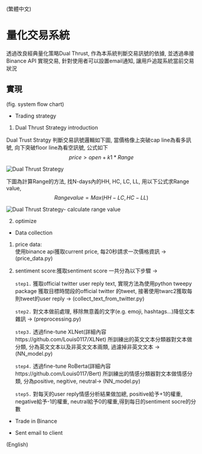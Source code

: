 (繁體中文)  
# 量化交易系統
透過改良經典量化策略Dual Thrust, 作為本系統判斷交易訊號的依據,  並透過串接Binance API  實現交易, 針對使用者可以設置email通知, 讓用戶追蹤系統當前交易狀況   

## 實現  
(fig. system flow chart)  

* Trading strategy
1. Dual Thrust Strategy introduction  
 
Dual Trust Stratgy 判斷交易訊號邏輯如下圖, 當價格像上突破cap line為看多訊號, 向下突破floor line為看空訊號, 公式如下  
$$price > open+k1*Range$$  




![Dual Thrust Strategy](https://cdn.quantconnect.com/tutorials/i/Tutorial05-dual-thrust-trading.png)

下圖為計算Range的方法, 找N-days內的HH, HC, LC, LL, 用以下公式求Range value, $$Range value = Max(HH-LC, HC-LL)$$

![Dual Thrust Strategy- calculate range value](https://cdn.quantconnect.com/tutorials/i/Tutorial05-dual-thrust-price-range.png)


2. optimize  

* Data collection
1. price data:  
    使用binance api獲取current price, 每20秒請求一次價格資訊 -> (price_data.py)  
      
2. sentiment score:獲取sentiment score 一共分為以下步驟 ->   

    `step1.` 獲取official twitter user reply text, 實現方法為使用python tweepy package 獲取目標時間段的official twitter 的tweet, 接著使用twarc2獲取每則tweet的user reply -> (collect_text_from_twitter.py)  
    
    `step2.` 對文本做前處理, 移除無意義的文字(e.g. emoji, hashtags...)降低文本雜訊 -> (preprocessing.py)  
       
    `step3.` 透過fine-tune XLNet(詳細內容https://github.com/Louis0117/XLNet) 所訓練出的英文文本分類器對文本做分類, 分為英文文本以及非英文文本兩類, 過濾掉非英文文本 -> (NN_model.py)  
    
    `step4.` 透過fine-tune RoBerta(詳細內容https://github.com/Louis0117/Bert) 所訓練出的情感分類器對文本做情感分類, 分為positive, negitive, neutral-> (NN_model.py)  
    
    `step5.` 對每天的user reply情感分析結果做加總, positive給予+1的權重, negative給予-1的權重, neutral給予0的權重,得到每日的sentiment socre的分數 
  
* Trade in Binance  

* Sent email to client  

    
(English)
